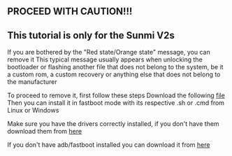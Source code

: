 ## PROCEED WITH CAUTION!!!
## This tutorial is only for the Sunmi V2s

If you are bothered by the "Red state/Orange state" message, you can remove it
This typical message usually appears when unlocking the bootloader or flashing another file
that does not belong to the system, be it a custom rom, a custom recovery
or anything else that does not belong to the manufacturer

To proceed to remove it, first follow these steps
Download the following [file](https://www.mediafire.com/file/0f9b99jm2ihmrb7/lk_mod.zip/file)
Then you can install it in fastboot mode with its respective
.sh or .cmd from Linux or Windows

Make sure you have the drivers correctly installed, if you don't have them download them from [here](https://www.mediafire.com/file/qw6z0egl0t6p44f/usb_driver_r13-windows.zip/file)

If you don't have adb/fastboot installed you can download it from [here](https://www.mediafire.com/file/32wavp9qu5cv7dj/platform-tools-latest-windows.zip/file)
